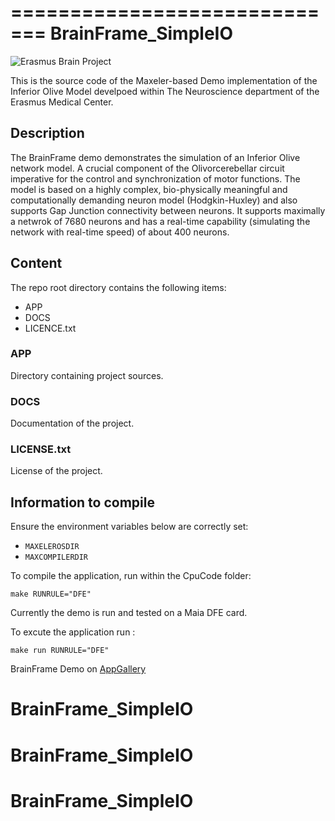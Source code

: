 =============================
BrainFrame_SimpleIO
=============================

![Erasmus Brain Project](http://erasmusbrainproject.com/images/lampmonosmall.png)

This is the source code of the Maxeler-based Demo implementation of the Inferior Olive Model develpoed  within
The Neuroscience department of the Erasmus Medical Center. 

## Description

The BrainFrame demo demonstrates the simulation of an Inferior Olive network model. A crucial component of the Olivorcerebellar circuit imperative for the control and synchronization of motor functions. The model is based on a highly complex, bio-physically meaningful and computationally demanding neuron model (Hodgkin-Huxley) and also supports Gap Junction connectivity between neurons. It supports maximally a netwrok of 7680 neurons and has a real-time capability (simulating the network with real-time speed) of about 400 neurons. 

## Content

The repo root directory contains the following items:

- APP
- DOCS
- LICENCE.txt

### APP

Directory containing project sources.

### DOCS

Documentation of the project.
  
### LICENSE.txt

License of the project.

## Information to compile

Ensure the environment variables below are correctly set:
  * `MAXELEROSDIR`
  * `MAXCOMPILERDIR`

To compile the application, run within the CpuCode folder:

    make RUNRULE="DFE"

Currently the demo is run and tested on a Maia DFE card.

To excute the application run :

    make run RUNRULE="DFE"


BrainFrame Demo on [AppGallery](http://appgallery.maxeler.com/) 
# BrainFrame_SimpleIO
# BrainFrame_SimpleIO
# BrainFrame_SimpleIO
